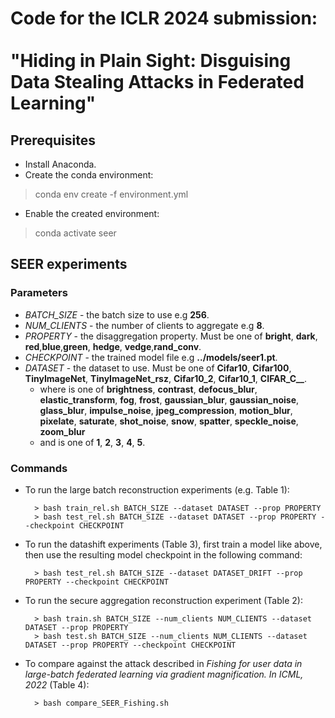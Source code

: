 # Code for the ICLR 2024 submission: </br></br>"Hiding in Plain Sight: Disguising Data Stealing Attacks in Federated Learning"
## Prerequisites
- Install Anaconda. 
- Create the conda environment:<br>
> conda env create -f environment.yml
- Enable the created environment:<br>
> conda activate seer


## SEER experiments

### Parameters
- *BATCH\_SIZE* - the batch size to use e.g **256**.
- *NUM\_CLIENTS* - the number of clients to aggregate e.g **8**.
- *PROPERTY* - the disaggregation property. Must be one of **bright**, **dark**, **red**,**blue**,**green**, **hedge**, **vedge**,**rand_conv**.
- *CHECKPOINT* - the trained model file e.g **../models/seer1.pt**.
- *DATASET* - the dataset to use. Must be one of **Cifar10**, **Cifar100**, **TinyImageNet**, **TinyImageNet_rsz**, **Cifar10_2**, **Cifar10_1**, **CIFAR_C_***<corruption>***_***<severity>*.
  - where *<corruption>* is one of **brightness**, **contrast**, **defocus_blur**, **elastic_transform**, **fog**, **frost**, **gaussian_blur**, **gaussian_noise**, **glass_blur**, **impulse_noise**, **jpeg_compression**, **motion_blur**, **pixelate**, **saturate**, **shot_noise**, **snow**, **spatter**, **speckle_noise**, **zoom_blur**
  - and *<severity>* is one of **1**, **2**, **3**, **4**, **5**.


### Commands
- To run the large batch reconstruction experiments (e.g. Table 1):<br>

        > bash train_rel.sh BATCH_SIZE --dataset DATASET --prop PROPERTY
        > bash test_rel.sh BATCH_SIZE --dataset DATASET --prop PROPERTY --checkpoint CHECKPOINT
		
- To run the datashift experiments (Table 3), first train a model like above, then use the resulting model checkpoint in the following command:<br>

        > bash test_rel.sh BATCH_SIZE --dataset DATASET_DRIFT --prop PROPERTY --checkpoint CHECKPOINT

- To run the secure aggregation reconstruction experiment (Table 2):<br>
        
        > bash train.sh BATCH_SIZE --num_clients NUM_CLIENTS --dataset DATASET --prop PROPERTY
        > bash test.sh BATCH_SIZE --num_clients NUM_CLIENTS --dataset DATASET --prop PROPERTY --checkpoint CHECKPOINT

- To compare against the attack described in *Fishing for user data in large-batch federated learning via gradient magnification. In ICML, 2022* (Table 4):<br>
        
        > bash compare_SEER_Fishing.sh
